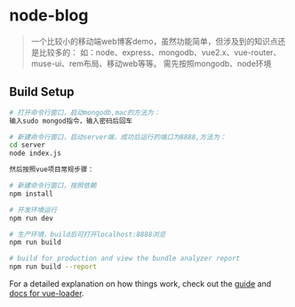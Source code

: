 # node-blog

> 一个比较小的移动端web博客demo，虽然功能简单，但涉及到的知识点还是比较多的：
> 如：node、express、mongodb、vue2.x、vue-router、muse-ui、rem布局、移动web等等。
> 需先按照mongodb、node环境

## Build Setup

``` bash
# 打开命令行窗口，启动mongodb,mac的方法为：
输入sudo mongod指令，输入密码后回车

# 新建命令行窗口，启动server端，成功后运行的端口为8888,方法为：
cd server
node index.js

然后按照vue项目常规步骤：

# 新建命令行窗口，按照依赖
npm install

# 开发环境运行
npm run dev

# 生产环境，build后可打开localhost:8888浏览
npm run build

# build for production and view the bundle analyzer report
npm run build --report
```

For a detailed explanation on how things work, check out the [guide](http://vuejs-templates.github.io/webpack/) and [docs for vue-loader](http://vuejs.github.io/vue-loader).